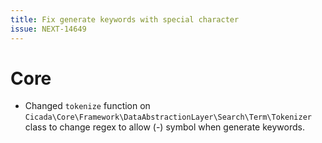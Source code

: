 ```yaml
---
title: Fix generate keywords with special character
issue: NEXT-14649
---
```

# Core
* Changed `tokenize` function on `Cicada\Core\Framework\DataAbstractionLayer\Search\Term\Tokenizer` class to change regex to allow (-) symbol when generate keywords.
